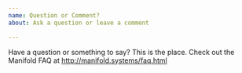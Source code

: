 ```yaml
---
name: Question or Comment?
about: Ask a question or leave a comment

---
```


Have a question or something to say? This is the place. Check out the Manifold FAQ at  http://manifold.systems/faq.html
